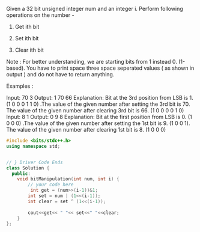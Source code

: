 Given a 32 bit unsigned integer num and an integer i. Perform following operations on the number - 

1. Get ith bit

2. Set ith bit

3. Clear ith bit

Note : For better understanding, we are starting bits from 1 instead 0. (1-based). You have to print space three space seperated values ( as shown in output ) and do not have to return anything.

Examples :

Input: 70 3
Output: 1 70 66
Explanation: Bit at the 3rd position from LSB is 1. (1 0 0 0 1 1 0) .The value of the given number after setting the 3rd bit is 70. The value of the given number after clearing 3rd bit is 66. (1 0 0 0 0 1 0)
Input: 8 1
Output: 0 9 8
Explanation: Bit at the first position from LSB is 0. (1 0 0 0)  .The value of the given number after setting the 1st bit is 9. (1 0 0 1).  The value of the given number after clearing 1st bit is 8. (1 0 0 0)


```cpp
#include <bits/stdc++.h>
using namespace std;


// } Driver Code Ends
class Solution {
  public:
    void bitManipulation(int num, int i) {
        // your code here
         int get = (num>>(i-1))&1;
        int set = num | (1<<(i-1));
        int clear = set ^ (1<<(i-1));
        
        cout<<get<< " "<< set<<" "<<clear;
    }
};

```
